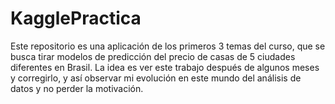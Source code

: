 # KagglePractica
Este repositorio es una aplicación de los primeros 3 temas del curso, que se busca tirar modelos de predicción del precio de casas de 5 ciudades diferentes en Brasil. La idea es ver este trabajo después de algunos meses y corregirlo, y así observar mi evolución en este mundo del análisis de datos y no perder la motivación.
